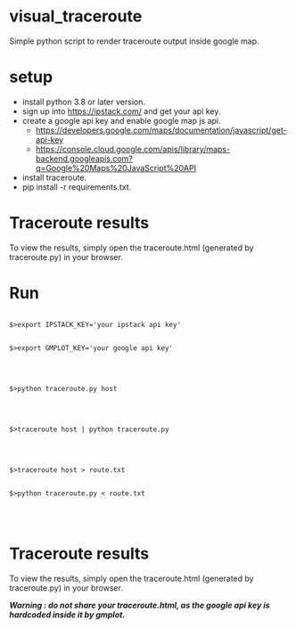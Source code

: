 # visual_traceroute
Simple python script to render traceroute output inside google map.

# setup

- install python 3.8 or later version.
- sign up into https://ipstack.com/ and get your api key.
- create a google api key and enable google map js api.
    - https://developers.google.com/maps/documentation/javascript/get-api-key
    - https://console.cloud.google.com/apis/library/maps-backend.googleapis.com?q=Google%20Maps%20JavaScript%20API
- install traceroute.
- pip install -r requirements.txt.

# Traceroute results

To view the results, simply open the traceroute.html (generated by traceroute.py) in your browser.

# Run

<code>
$>export IPSTACK_KEY='your ipstack api key'
<br/>
$>export GMPLOT_KEY='your google api key'
<br/>
</code>
<br/>
<code>
$>python traceroute.py host
<br/>
</code>
<br/>
<code>
$>traceroute host | python traceroute.py
<br/>
</code>
<br/>
<code>
$>traceroute host > route.txt
<br/>
$>python traceroute.py < route.txt
<br/>
</code>
<br/>


# Traceroute results

To view the results, simply open the traceroute.html (generated by traceroute.py) in your browser.

***Warning : do not share your traceroute.html, as the google api key is hardcoded inside it by gmplot.***
